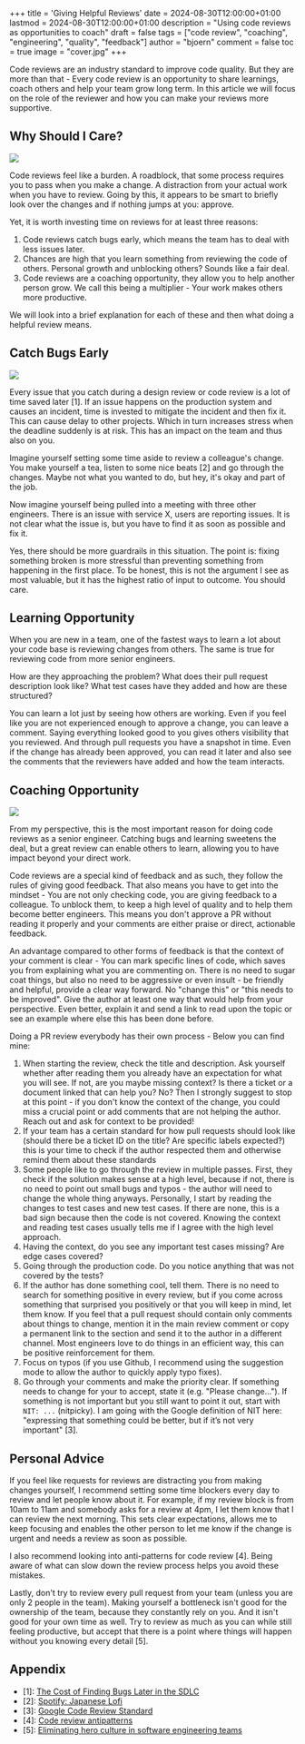 +++
title = 'Giving Helpful Reviews'
date = 2024-08-30T12:00:00+01:00
lastmod = 2024-08-30T12:00:00+01:00
description = "Using code reviews as opportunities to coach"
draft = false
tags = ["code review", "coaching", "engineering", "quality", "feedback"]
author = "bjoern"
comment = false
toc = true
image = "cover.jpg"
+++

Code reviews are an industry standard to improve code quality.
But they are more than that - Every code review is an opportunity to share learnings, coach others and help your team grow long term. In this article we will focus on the role of the reviewer and how you can make your reviews more supportive.

## Why Should I Care?

![](code_review_meme.jpeg)

Code reviews feel like a burden.
A roadblock, that some process requires you to pass when you make a change. 
A distraction from your actual work when you have to review.
Going by this, it appears to be smart to briefly look over the changes and if nothing jumps at you: approve. 

Yet, it is worth investing time on reviews for at least three reasons:
1. Code reviews catch bugs early, which means the team has to deal with less issues later.
2. Chances are high  that you learn something from reviewing the code of others. Personal growth and unblocking others? Sounds like a fair deal.
3. Code reviews are a coaching opportunity, they allow you to help another person grow. We call this being a multiplier - Your work makes others more productive.  

We will look into a brief explanation for each of these and then what doing a helpful review means.

## Catch Bugs Early

![](bug_cost_by_phase.png)

Every issue that you catch during a design review or code review is a lot of time saved later [1].
If an issue happens on the production system and causes an incident, time is invested to mitigate the incident and then fix it. 
This can cause delay to other projects. 
Which in turn increases stress when the deadline suddenly is at risk. 
This has an impact on the team and thus also on you.

Imagine yourself setting some time aside to review a colleague's change.
You make yourself a tea, listen to some nice beats [2] and go through the changes. 
Maybe not what you wanted to do, but hey, it's okay and part of the job.

Now imagine yourself being pulled into a meeting with three other engineers. 
There is an issue with service X, users are reporting issues.
It is not clear what the issue is, but you have to find it as soon as possible and fix it. 

Yes, there should be more guardrails in this situation. 
The point is: fixing something broken is more stressful than preventing something from happening in the first place.
To be honest, this is not the argument I see as most valuable, but it has the highest ratio of input to outcome. 
You should care.

## Learning Opportunity

When you are new in a team, one of the fastest ways to learn a lot about your code base is reviewing changes from others. 
The same is true for reviewing code from more senior engineers. 

How are they approaching the problem? 
What does their pull request description look like? 
What test cases have they added and how are these structured?

You can learn a lot just by seeing how others are working. 
Even if you feel like you are not experienced enough to approve a change, you can leave a comment. 
Saying everything looked good to you gives others visibility that you reviewed. 
And through pull requests you have a snapshot in time.
Even if the change has already been approved, you can read it later and also see the comments that the reviewers have added and how the team interacts.

## Coaching Opportunity

![](domino_effect_meme.jpeg)

From my perspective, this is the most important reason for doing code reviews as a senior engineer.
Catching bugs and learning sweetens the deal, but a great review can enable others to learn, allowing you to have impact beyond your direct work. 

Code reviews are a special kind of feedback and as such, they follow the rules of giving good feedback. 
That also means you have to get into the mindset - You are not only checking code, you are giving feedback to a colleague. 
To unblock them, to keep a high level of quality and to help them become better engineers. 
This means you don't approve a PR without reading it properly and your comments are either praise or direct, actionable feedback.

An advantage compared to other forms of feedback is that the context of your comment is clear - You can mark specific lines of code, which saves you from explaining what you are commenting on. There is no need to sugar coat things, but also no need to be aggressive or even insult - be friendly and helpful, provide a clear way forward. No "change this" or "this needs to be improved". Give the author at least one way that would help from your perspective. Even better, explain it and send a link to read upon the topic or see an example where else this has been done before. 

Doing a PR review everybody has their own process - Below you can find mine:

1. When starting the review, check the title and description. Ask yourself whether after reading them you already have an expectation for what you will see. 
If not, are you maybe missing context? Is there a ticket or a document linked that can help you? No? Then I strongly suggest to stop at this point - if you don't know the context of the change, you could miss a crucial point or add comments that are not helping the author. Reach out and ask for context to be provided!
2. If your team has a certain standard for how pull requests should look like (should there be a ticket ID on the title? Are specific labels expected?) this is your time to check if the author respected them and otherwise remind them about these standards
3. Some people like to go through the review in multiple passes. First, they check if the solution makes sense at a high level, because if not, there is no need to point out small bugs and typos - the author will need to change the whole thing anyways. Personally, I start by reading the changes to test cases and new test cases. If there are none, this is a bad sign because then the code is not covered. Knowing the context and reading test cases usually tells me if I agree with the high level approach. 
4. Having the context, do you see any important test cases missing? Are edge cases covered?
5. Going through the production code. Do you notice anything that was not covered by the tests? 
6. If the author has done something cool, tell them. There is no need to search for something positive in every review, but if you come across something that surprised you positively or that you will keep in mind, let them know. If you feel that a pull request should contain only comments about things to change, mention it in the main review comment or copy a permanent link to the section and send it to the author in a different channel. Most engineers love to do things in an efficient way, this can be positive reinforcement for them.
7. Focus on typos (if you use Github, I recommend using the suggestion mode to allow the author to quickly apply typo fixes).
8. Go through your comments and make the priority clear. If something needs to change for your to accept, state it (e.g. "Please change..."). If something is not important but you still want to point it out, start with `NIT: ...` (nitpicky). I am going with the Google definition of NIT here: "expressing that something could be better, but if it’s not very important" [3].

## Personal Advice

If you feel like requests for reviews are distracting you from making changes yourself, I recommend setting some time blockers every day to review and let people know about it. 
For example, if my review block is from 10am to 11am and somebody asks for a review at 4pm, I let them know that I can review the next morning.
This sets clear expectations, allows me to keep focusing and enables the other person to let me know if the change is urgent and needs a review as soon as possible.

I also recommend looking into anti-patterns for code review [4].
Being aware of what can slow down the review process helps you avoid these mistakes.

Lastly, don't try to review every pull request from your team (unless you are only 2 people in the team). 
Making yourself a bottleneck isn't good for the ownership of the team, because they constantly rely on you. 
And it isn't good for your own time as well. 
Try to review as much as you can while still feeling productive, but accept that there is a point where things will happen without you knowing every detail [5].

## Appendix

- [1]: [The Cost of Finding Bugs Later in the SDLC](https://www.functionize.com/blog/the-cost-of-finding-bugs-later-in-the-sdlc)
- [2]: [Spotify: Japanese Lofi](https://open.spotify.com/playlist/5QjgJ20xSbkyfDY2iPERtz?si=6a3ec64dbba8476c)
- [3]: [Google Code Review Standard](https://google.github.io/eng-practices/review/reviewer/standard.html)
- [4]: [Code review antipatterns](https://www.chiark.greenend.org.uk/~sgtatham/quasiblog/code-review-antipatterns/)
- [5]: [Eliminating hero culture in software engineering teams](https://leaddev.com/culture-engagement-motivation/eliminating-hero-culture-software-engineering-teams)
